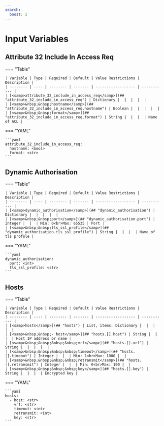 ```yaml
---
search:
  boost: 2
---
```


# Input Variables

## Attribute 32 Include In Access Req

=== "Table"

    | Variable | Type | Required | Default | Value Restrictions | Description |
    | -------- | ---- | -------- | ------- | ------------------ | ----------- |
    | [<samp>attribute_32_include_in_access_req</samp>](## "attribute_32_include_in_access_req") | Dictionary |  |  |  |  |
    | [<samp>&nbsp;&nbsp;hostname</samp>](## "attribute_32_include_in_access_req.hostname") | Boolean |  |  |  |  |
    | [<samp>&nbsp;&nbsp;format</samp>](## "attribute_32_include_in_access_req.format") | String |  |  |  | Name of ACL |

=== "YAML"

    ```yaml
    attribute_32_include_in_access_req:
      hostname: <bool>
      format: <str>
    ```

## Dynamic Authorisation

=== "Table"

    | Variable | Type | Required | Default | Value Restrictions | Description |
    | -------- | ---- | -------- | ------- | ------------------ | ----------- |
    | [<samp>dynamic_authorisation</samp>](## "dynamic_authorisation") | Dictionary |  |  |  |  |
    | [<samp>&nbsp;&nbsp;port</samp>](## "dynamic_authorisation.port") | Integer |  |  | Min: 0<br>Max: 65535 | Port |
    | [<samp>&nbsp;&nbsp;tls_ssl_profile</samp>](## "dynamic_authorisation.tls_ssl_profile") | String |  |  |  | Name of tls profole |

=== "YAML"

    ```yaml
    dynamic_authorisation:
      port: <int>
      tls_ssl_profile: <str>
    ```

## Hosts

=== "Table"

    | Variable | Type | Required | Default | Value Restrictions | Description |
    | -------- | ---- | -------- | ------- | ------------------ | ----------- |
    | [<samp>hosts</samp>](## "hosts") | List, items: Dictionary |  |  |  |  |
    | [<samp>&nbsp;&nbsp;- host</samp>](## "hosts.[].host") | String |  |  |  | Host IP address or name |
    | [<samp>&nbsp;&nbsp;&nbsp;&nbsp;vrf</samp>](## "hosts.[].vrf") | String |  |  |  |  |
    | [<samp>&nbsp;&nbsp;&nbsp;&nbsp;timeout</samp>](## "hosts.[].timeout") | Integer |  |  | Min: 1<br>Max: 1000 |  |
    | [<samp>&nbsp;&nbsp;&nbsp;&nbsp;retransmit</samp>](## "hosts.[].retransmit") | Integer |  |  | Min: 0<br>Max: 100 |  |
    | [<samp>&nbsp;&nbsp;&nbsp;&nbsp;key</samp>](## "hosts.[].key") | String |  |  |  | Encrypted key |

=== "YAML"

    ```yaml
    hosts:
      - host: <str>
        vrf: <str>
        timeout: <int>
        retransmit: <int>
        key: <str>
    ```
